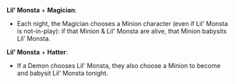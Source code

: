 **Lil' Monsta** + **Magician**:

- Each night, the Magician chooses a Minion character (even if Lil' Monsta is not-in-play): if that Minion & Lil' Monsta are alive, that Minion babysits Lil’ Monsta.

**Lil' Monsta** + **Hatter**:

- If a Demon chooses Lil' Monsta, they also choose a Minion to become and babysit Lil' Monsta tonight.
